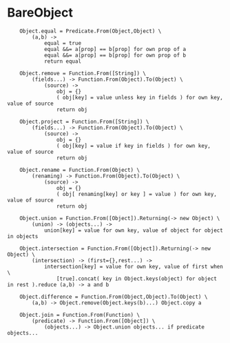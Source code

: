 BareObject
===
		
		Object.equal = Predicate.From(Object,Object) \
			(a,b) ->
				equal = true
				equal &&= a[prop] == b[prop] for own prop of a
				equal &&= a[prop] == b[prop] for own prop of b
				return equal
		
		Object.remove = Function.From([String]) \
			(fields...) -> Function.From(Object).To(Object) \
				(source) ->
					obj = {}
					( obj[key] = value unless key in fields ) for own key, value of source
					return obj
		
		Object.project = Function.From([String]) \
			(fields...) -> Function.From(Object).To(Object) \
				(source) ->
					obj = {}
					( obj[key] = value if key in fields ) for own key, value of source
					return obj
		
		Object.rename = Function.From(Object) \
			(renaming) -> Function.From(Object).To(Object) \
				(source) ->
					obj = {}
					( obj[ renaming[key] or key ] = value ) for own key, value of source
					return obj
		
		Object.union = Function.From([Object]).Returning(-> new Object) \
			(union) -> (objects...) ->
				union[key] = value for own key, value of object for object in objects
		
		Object.intersection = Function.From([Object]).Returning(-> new Object) \
			(intersection) -> (first={},rest...) ->
				intersection[key] = value for own key, value of first when \
					[true].concat( key in Object.keys(object) for object in rest ).reduce (a,b) -> a and b
		
		Object.difference = Function.From(Object,Object).To(Object) \
			(a,b) -> Object.remove(Object.keys(b)...) Object.copy a
		
		Object.join = Function.From(Function) \
			(predicate) -> Function.From([Object]) \
				(objects...) -> Object.union objects... if predicate objects...
				
